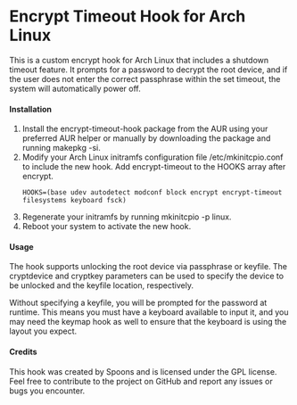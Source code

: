 # Encrypt Timeout Hook for Arch Linux

This is a custom encrypt hook for Arch Linux that includes a shutdown timeout feature. It prompts for a password to decrypt the root device, and if the user does not enter the correct passphrase within the set timeout, the system will automatically power off.

#### Installation

1. Install the encrypt-timeout-hook package from the AUR using your preferred AUR helper or manually by downloading the package and running makepkg -si.
2. Modify your Arch Linux initramfs configuration file /etc/mkinitcpio.conf to include the new hook. Add encrypt-timeout to the HOOKS array after encrypt.
    ```
    HOOKS=(base udev autodetect modconf block encrypt encrypt-timeout filesystems keyboard fsck)
    ```
3. Regenerate your initramfs by running mkinitcpio -p linux.
4. Reboot your system to activate the new hook.

#### Usage
The hook supports unlocking the root device via passphrase or keyfile. The cryptdevice and cryptkey parameters can be used to specify the device to be unlocked and the keyfile location, respectively.

Without specifying a keyfile, you will be prompted for the password at runtime. This means you must have a keyboard available to input it, and you may need the keymap hook as well to ensure that the keyboard is using the layout you expect.

#### Credits

This hook was created by Spoons and is licensed under the GPL license. Feel free to contribute to the project on GitHub and report any issues or bugs you encounter.

